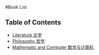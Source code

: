 #Book List

## Table of Contents

- [Literature 文学](lit\index.md)
- [Philosophy 哲学](phi\index.md)
- [Mathematic and Computer 数学与计算机](macs\index.md)